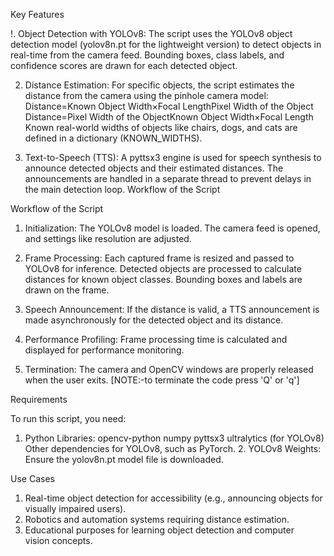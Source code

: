 Key Features

   !. Object Detection with YOLOv8:
        The script uses the YOLOv8 object detection model (yolov8n.pt for the lightweight version) to detect objects in real-time from the camera feed.
        Bounding boxes, class labels, and confidence scores are drawn for each detected object.

   2. Distance Estimation:
        For specific objects, the script estimates the distance from the camera using the pinhole camera model:
        Distance=Known Object Width×Focal LengthPixel Width of the Object
        Distance=Pixel Width of the ObjectKnown Object Width×Focal Length​
        Known real-world widths of objects like chairs, dogs, and cats are defined in a dictionary (KNOWN_WIDTHS).

   3. Text-to-Speech (TTS):
        A pyttsx3 engine is used for speech synthesis to announce detected objects and their estimated distances.
        The announcements are handled in a separate thread to prevent delays in the main detection loop.
      Workflow of the Script

  Workflow of the Script

   1. Initialization:
        The YOLOv8 model is loaded.
        The camera feed is opened, and settings like resolution are adjusted.

   2. Frame Processing:
        Each captured frame is resized and passed to YOLOv8 for inference.
        Detected objects are processed to calculate distances for known object classes.
        Bounding boxes and labels are drawn on the frame.

   3.  Speech Announcement:
        If the distance is valid, a TTS announcement is made asynchronously for the detected object and its distance.

   4. Performance Profiling:
        Frame processing time is calculated and displayed for performance monitoring.

   5. Termination:
        The camera and OpenCV windows are properly released when the user exits.
      [NOTE:-to terminate the code press 'Q' or 'q']

Requirements

To run this script, you need:

   1. Python Libraries:
        opencv-python
        numpy
        pyttsx3
        ultralytics (for YOLOv8)
        Other dependencies for YOLOv8, such as PyTorch.
    2. YOLOv8 Weights:
        Ensure the yolov8n.pt model file is downloaded.

 Use Cases
 
   1. Real-time object detection for accessibility (e.g., announcing objects for visually impaired users).
   2. Robotics and automation systems requiring distance estimation.
   3. Educational purposes for learning object detection and computer vision concepts.
